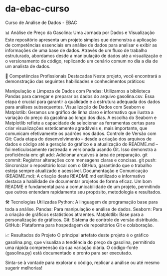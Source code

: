 # da-ebac-curso
Curso de Análise de Dados - EBAC

📊 Análise de Preço da Gasolina: Uma Jornada por Dados e Visualização
Este repositório apresenta um projeto simples que demonstra a aplicação de competências essenciais em análise de dados para analisar e exibir as informações de uma base de dados. Através de um fluxo de trabalho estruturado, abordamos desde a manipulação de dados até a visualização e o versionamento de código, replicando um cenário comum no dia a dia de um analista de dados.

🚀 Competências Profissionais Destacadas
Neste projeto, você encontrará a demonstração das seguintes habilidades e conhecimentos práticos:

Manipulação e Limpeza de Dados com Pandas: Utilizamos a biblioteca Pandas para carregar e preparar os dados do arquivo gasolina.csv. Essa etapa é crucial para garantir a qualidade e a estrutura adequada dos dados para análises subsequentes.
Visualização de Dados com Seaborn e Matplotlib: Geramos um gráfico de linha claro e informativo que ilustra a variação do preço da gasolina ao longo dos dias. A escolha do Seaborn e Matplotlib reflete a capacidade de selecionar as ferramentas certas para criar visualizações esteticamente agradáveis e, mais importante, que comunicam efetivamente os padrões nos dados.
Controle de Versão com Git: Cada etapa do desenvolvimento – desde a criação dos arquivos de dados e código até a geração do gráfico e a atualização do README.md – foi meticulosamente rastreada e versionada usando Git. Isso demonstra a proficiência em:
git add: Adicionar arquivos à área de preparação.
git commit: Registrar alterações com mensagens claras e concisas.
git push: Sincronizar o repositório local com o GitHub, garantindo que o trabalho esteja sempre atualizado e acessível.
Documentação e Comunicação (README.md): A criação deste README.md estilizado e informativo destaca a habilidade de documentar projetos de forma eficaz. Um bom README é fundamental para a comunicabilidade de um projeto, permitindo que outros entendam rapidamente seu propósito, metodologia e resultados.

🛠️ Tecnologias Utilizadas
Python: A linguagem de programação base para toda a análise.
Pandas: Para manipulação e análise de dados.
Seaborn: Para a criação de gráficos estatísticos atraentes.
Matplotlib: Base para a personalização de gráficos.
Git: Sistema de controle de versão distribuído.
GitHub: Plataforma para hospedagem de repositórios Git e colaboração.

📈 Resultados do Projeto
O principal artefato deste projeto é o gráfico gasolina.png, que visualiza a tendência do preço da gasolina, permitindo uma rápida compreensão da sua variação diária. O código-fonte (gasolina.py) está documentado e pronto para ser executado.

Sinta-se à vontade para explorar o código, replicar a análise ou até mesmo sugerir melhorias!
